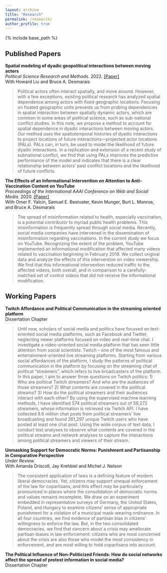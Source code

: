 ```yaml
---
layout: archive
title: "Research"
permalink: /research/
author_profile: true
---
```


{% include base_path %}

## Published Papers

**Spatial modeling of dyadic geopolitical interactions between moving actors** <br> *Political Science Research and Methods.* 2022. [[Paper]](https://doi.org/10.1017/psrm.2022.6) <br>
With Howard Liu and Bruce A. Desmarais <br>
> Political actors often interact spatially, and move around. However, with a few exceptions, existing political research has analyzed spatial dependence among actors with fixed geographic locations. Focusing on fixated geographic units prevents us from probing dependencies in spatial interaction between spatially dynamic actors, which are common in some areas of political science, such as sub-national conflict studies. In this note, we propose a method to account for spatial dependence in dyadic interactions between moving actors. Our method uses the spatiotemporal histories of dyadic interactions to project locations of future interactions—projected actor locations (PALs). PALs can, in turn, be used to model the likelihood of future dyadic interactions. In a replication and extension of a recent study of subnational conflict, we find that using PALs improves the predictive performance of the model and indicates that there is a clear relationship between actors’ past conflict locations and the likelihood of future conflicts.

**The Effects of an Informational Intervention on Attention to Anti-Vaccination Content on YouTube** <br>
*Proceedings of the International AAAI Conference on Web and Social Media.* 2020. [[Paper]](https://ojs.aaai.org/index.php/ICWSM/article/view/7364) <br>
With Omer F. Yalcin, Samuel E. Bestvater, Kevin Munger, Burt L. Monroe, and Bruce A. Desmarais <br>
> The spread of misinformation related to health, especially vaccination, is a potential contributor to myriad public health problems. This misinformation is frequently spread through social media. Recently, social media companies have intervened in the dissemination of misinformation regarding vaccinations. In the current study we focus on YouTube. Recognizing the extent of the problem, YouTube implemented an informational modification that affected many videos related to vaccination beginning in February 2019. We collect original data and analyze the effects of this intervention on video viewership. We find that this informational intervention reduced traffic to the affected videos, both overall, and in comparison to a carefully-matched set of control videos that did not receive the informational modification.


## Working Papers

**Twitch Affordance and Political Communication in the streaming oriented platform** <br>
Dissertation Chapter <br>
> Until now, scholars of social media and politics have focused on text-oriented social media platforms, such as Facebook and Twitter, neglecting newer platforms focused on video and real-time chat. I investigate a video-oriented social media platform that has seen little attention from social scientists: Twitch – one of the most famous and entertainment-oriented live streaming platforms. Starting from various social affordances of the platform, I study the patterns of political communication in the platform by focusing on the streaming chat of political “streamers”, which refers to live broadcasters of the platform. In this paper, I aim to answer three questions on Twitch politics: 1) Who are political Twitch streamers? And who are the audiences of those streamers? 2) What contents are covered in the political streams? 3) How do the political streamers and their audiences interact with each other? By using the supervised machine learning methods, I have identified 574 political streamers out of 59,272 streamers, whose information is retrieved via Twitch API. I have collected 8.6 million chat posts from political streamers’ live broadcasting and found 261,297 unique Twitch users who have posted at least one chat post. Using the wide corpus of text data, I conduct text analyses to observe what contents are covered in the political streams and network analyses to capture the interactions among political streamers and viewers of their stream.

**Unmasking Support for Democratic Norms: Punishment and Partisanship in Comparative Perspective** <br>
*Under Review.* <br>
With Amanda Driscoll, Jay Krehbiel and Michel J. Nelson <br>
> The consistent application of laws is a defining feature of modern liberal democracies. Yet, citizens may support unequal enforcement of the law for copartisans, and this effect may be particularly pronounced in places where the consolidation of democratic norms and values remains incomplete. We draw on an experiment embedded in representative surveys of Germany, the United States, Poland, and Hungary to examine citizens’ sense of appropriate punishment for a violation of a municipal mask-wearing ordinance. In all four countries, we find evidence of partisan bias in citizens’ willingness to enforce the law. But, in the two consolidated democracies, we find that concern about a crisis may ameliorate partisan biases in law enforcement: citizens who are most concerned about the crisis are also those who model the most consistency in enforcement, and are most willing to hold copartisans into account.

**The Political Influence of Non-Politicized Friends: How do social networks affect the spread of protest information in social media?** <br>
Dissertation Chapter <br>

